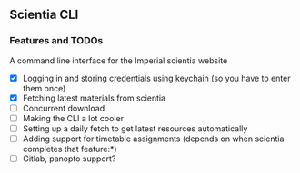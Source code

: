 ## Scientia CLI

### Features and TODOs
A command line interface for the Imperial scientia website
- [X] Logging in and storing credentials using keychain (so you have to enter them once)
- [X] Fetching latest materials from scientia 
- [ ] Concurrent download
- [ ] Making the CLI a lot cooler
- [ ] Setting up a daily fetch to get latest resources automatically
- [ ] Adding support for timetable assignments (depends on when scientia completes that feature:*)
- [ ] Gitlab, panopto support?
